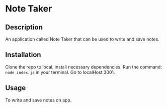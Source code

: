 # Note Taker

## Description
An application called Note Taker that can be used to write and save notes.

## Installation
Clone the repo to local, install necessary dependencies. Run the command: ```node index.js``` in your terminal. Go to localHost 3001.

## Usage
To write and save notes on app.

